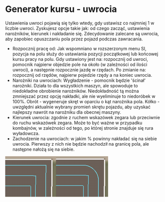 # Generator kursu - uwrocia


Ustawienia uwroci pojawią się tylko wtedy, gdy ustawisz co najmniej 1 w liczbie uwroci.
Zyskujesz opcje takie jak: od czego zacząć, ustawienia narożników, kierunek i nakładanie się.
Zdecydowanie zalecane są uwrocia, aby zapobiec opuszczaniu pola przez pojazd podczas zawracania.


- Rozpocznij pracę od: Jak wspomniano w rozszerzonym menu SI, pozycja na polu służy do ustawiania pozycji początkowej lub końcowej kursu pracy na polu.
Gdy ustawiony jest na: rozpocznij od uwroci, pomocnik najpierw objedzie pole na około (w zależności od ilości uwroci), a następnie rozpocznie jazdę w rzędach. Po zmianie na: rozpocznij od rzędów, najpierw pojedzie rzędy a na koniec uwrocia.
- Narożniki na uwrociach: Wygładzenie - pomocnik będzie 'ścinał' narożniki. Działa to dla wszystkich maszyn, ale spowoduje to niedokładne obrobienie narożników.
Niedokładność tą można zmniejszać przez opcję nakładki, ale nie wyeliminuje to niedoróbek w 100%. Obrót - wygeneruje skręt w oparciu o kąt narożnika pola.
Kółko - uwzględni aktualnie wybrany promień skrętu pojazdu, aby uzyskać najlepszy nawrót na narożniku dla obecnej maszyny.
- Kierunek uwrocia: zgodnie z ruchem wskazówek zegara lub przeciwnie do ruchu wskazówek zegara. Może to być ważne w przypadku kombajnów, w zależności od tego, po której stronie znajduje się rura wyładowcza.
- Zachodzenie na uwrociach: w jakim % powinny nakładać się na siebie uwrocia. Pierwszy z nich nie będzie nachodził na granicę pola, ale następne nałożą się na siebie.


![Image](/translation_data/sharproundcorner_0_0_330_130.png)

